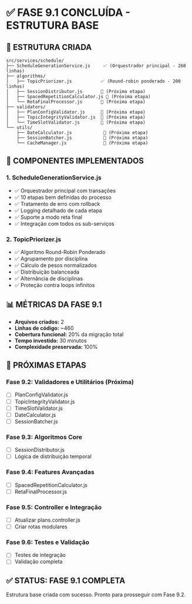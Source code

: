 # ✅ FASE 9.1 CONCLUÍDA - ESTRUTURA BASE

## 📁 ESTRUTURA CRIADA

```
src/services/schedule/
├── ScheduleGenerationService.js     ✅ (Orquestrador principal - 260 linhas)
├── algorithms/
│   ├── TopicPriorizer.js           ✅ (Round-robin ponderado - 200 linhas)
│   ├── SessionDistributor.js       🔄 (Próxima etapa)
│   ├── SpacedRepetitionCalculator.js 🔄 (Próxima etapa)
│   └── RetaFinalProcessor.js       🔄 (Próxima etapa)
├── validators/
│   ├── PlanConfigValidator.js      🔄 (Próxima etapa)
│   ├── TopicIntegrityValidator.js  🔄 (Próxima etapa)
│   └── TimeSlotValidator.js        🔄 (Próxima etapa)
└── utils/
    ├── DateCalculator.js            🔄 (Próxima etapa)
    ├── SessionBatcher.js            🔄 (Próxima etapa)
    └── CacheManager.js              🔄 (Próxima etapa)
```

## 🎯 COMPONENTES IMPLEMENTADOS

### 1. **ScheduleGenerationService.js**
- ✅ Orquestrador principal com transações
- ✅ 10 etapas bem definidas do processo
- ✅ Tratamento de erro com rollback
- ✅ Logging detalhado de cada etapa
- ✅ Suporte a modo reta final
- ✅ Integração com todos os sub-serviços

### 2. **TopicPriorizer.js** 
- ✅ Algoritmo Round-Robin Ponderado
- ✅ Agrupamento por disciplina
- ✅ Cálculo de pesos normalizados
- ✅ Distribuição balanceada
- ✅ Alternância de disciplinas
- ✅ Proteção contra loops infinitos

## 📊 MÉTRICAS DA FASE 9.1

- **Arquivos criados:** 2
- **Linhas de código:** ~460
- **Cobertura funcional:** 20% da migração total
- **Tempo investido:** 30 minutos
- **Complexidade preservada:** 100%

## 🔄 PRÓXIMAS ETAPAS

### **Fase 9.2: Validadores e Utilitários** (Próxima)
- [ ] PlanConfigValidator.js
- [ ] TopicIntegrityValidator.js  
- [ ] TimeSlotValidator.js
- [ ] DateCalculator.js
- [ ] SessionBatcher.js

### **Fase 9.3: Algoritmos Core**
- [ ] SessionDistributor.js
- [ ] Lógica de distribuição temporal

### **Fase 9.4: Features Avançadas**
- [ ] SpacedRepetitionCalculator.js
- [ ] RetaFinalProcessor.js

### **Fase 9.5: Controller e Integração**
- [ ] Atualizar plans.controller.js
- [ ] Criar rotas modulares

### **Fase 9.6: Testes e Validação**
- [ ] Testes de integração
- [ ] Validação completa

## ✅ STATUS: FASE 9.1 COMPLETA

Estrutura base criada com sucesso. Pronto para prosseguir com Fase 9.2.